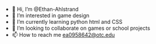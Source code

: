 - 👋 Hi, I’m @Ethan-Ahlstrand
- 👀 I’m interested in game design
- 🌱 I’m currently learning python html and CSS
- 💞️ I’m looking to collaborate on games or school projects
- 📫 How to reach me ea0958642@otc.edu

<!---
Ethan-Ahlstrand/Ethan-Ahlstrand is a ✨ special ✨ repository because its `README.md` (this file) appears on your GitHub profile.
You can click the Preview link to take a look at your changes.
--->
